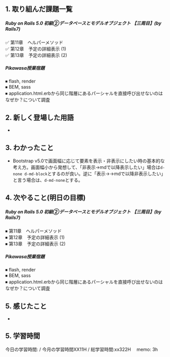 ## 1. 取り組んだ課題一覧
##### Ruby on Rails 5.0 初級②データベースとモデルオブジェクト 【三周目】(by Rails7)
✅ 第11章　ヘルパーメソッド  
✅ 第12章　予定の詳細表示 (1)  
✅ 第13章　予定の詳細表示 (2)  

##### Pikawasa授業宿題
⏹ flash, render  
⏹ BEM, sass  
⏹ application.html.erbから同じ階層にあるパーシャルを直接呼び出せないのはなぜか？について調査 

## 2. 新しく登場した用語
- 


## 3. わかったこと
- Bootstrap v5.0で画面幅に応じて要素を表示・非表示にしたい時の基本的な考え方。画面幅小から発想して、「非表示->mdで以降表示したい」場合は```d-none d-md-block```とするのが良い。逆に「表示→->mdで以降非表示したい」と言う場合は、```d-md-none```とする。

## 4. 次やること(明日の目標) 
##### Ruby on Rails 5.0 初級②データベースとモデルオブジェクト 【三周目】(by Rails7)
⏹ 第11章　ヘルパーメソッド  
⏹ 第12章　予定の詳細表示 (1)  
⏹ 第13章　予定の詳細表示 (2)  

##### Pikawasa授業宿題
⏹ flash, render  
⏹ BEM, sass  
⏹ application.html.erbから同じ階層にあるパーシャルを直接呼び出せないのはなぜか？について調査  

## 5. 感じたこと
- 

## 5. 学習時間
今日の学習時間: / 今月の学習時間XX11H / 総学習時間:xx322H　
memo: 3h 

